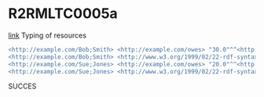 # R2RMLTC0005a
[link](https://www.w3.org/TR/rdb2rdf-test-cases/#R2RMLTC0005a)
Typing of resources

```diff
<http://example.com/Bob;Smith> <http://example.com/owes> "30.0"^^<http://www.w3.org/2001/XMLSchema#double> .
<http://example.com/Bob;Smith> <http://www.w3.org/1999/02/22-rdf-syntax-ns#type> <http://xmlns.com/foaf/0.1/Person> .
<http://example.com/Sue;Jones> <http://example.com/owes> "20.0"^^<http://www.w3.org/2001/XMLSchema#double> .
<http://example.com/Sue;Jones> <http://www.w3.org/1999/02/22-rdf-syntax-ns#type> <http://xmlns.com/foaf/0.1/Person> .
```

SUCCES